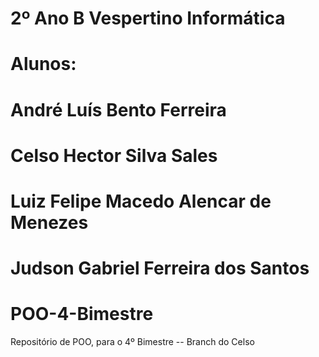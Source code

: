 # 2º Ano B Vespertino Informática
# Alunos:
# André Luís Bento Ferreira
# Celso Hector Silva Sales
# Luiz Felipe Macedo Alencar de Menezes
# Judson Gabriel Ferreira dos Santos
# POO-4-Bimestre
Repositório de POO, para o 4º Bimestre 
-- Branch do Celso
